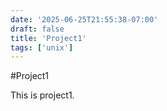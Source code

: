 ```yaml
---
date: '2025-06-25T21:55:38-07:00'
draft: false
title: 'Project1'
tags: ['unix']
---
```

#Project1

This is project1.
